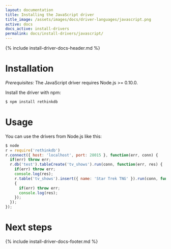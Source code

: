 ```yaml
---
layout: documentation
title: Installing the JavaScript driver
title_image: /assets/images/docs/driver-languages/javascript.png
active: docs
docs_active: install-drivers
permalink: docs/install-drivers/javascript/
---
```

{% include install-driver-docs-header.md %}

# Installation #

_Prerequisites:_ The JavaScript driver requires Node.js >= 0.10.0.

Install the driver with npm:

```bash
$ npm install rethinkdb
```

# Usage #

You can use the drivers from Node.js like this:

```javascript
$ node
r = require('rethinkdb')
r.connect({ host: 'localhost', port: 28015 }, function(err, conn) {
  if(err) throw err;
  r.db('test').tableCreate('tv_shows').run(conn, function(err, res) {
    if(err) throw err;
    console.log(res);
    r.table('tv_shows').insert({ name: 'Star Trek TNG' }).run(conn, function(err, res)
    {
      if(err) throw err;
      console.log(res);
    });
  });
});
```

# Next steps #

{% include install-driver-docs-footer.md %}


